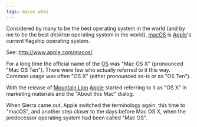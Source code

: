 ```yaml
---
tags: macos wiki
---
```


Considered by many to be the best operating system in the world (and by me to be the best _desktop_ operating system in the world), [macOS](/wiki/macOS) is [Apple](/wiki/Apple)'s current flagship operating system.

See: <http://www.apple.com/macos/>

For a long time the official name of the [OS](/wiki/OS) was "Mac OS X" (pronounced "Mac OS Ten"). There were few who actually referred to it this way. Common usage was often "OS X" (either pronounced as-is or as "OS Ten").

With the release of [Mountain Lion](/wiki/Mountain_Lion) [Apple](/wiki/Apple) started referring to it as "OS X" in marketing materials and the "About this Mac" dialog.

When Sierra came out, Apple switched the terminology again, this time to "macOS", and another step closer to the days before Mac OS X, when the predecessor operating system had been called "Mac OS".
